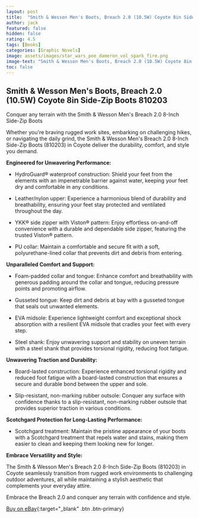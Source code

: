 ```yaml
---
layout: post
title:  "Smith & Wesson Men's Boots, Breach 2.0 (10.5W) Coyote 8in Side-Zip Boots"
author: jack
featured: false
hidden: false
rating: 4.5
tags: [Books]
categories: [Graphic Novels]
image: assets/images/star_wars_poe_dameron_vol_spark_fire.png
image-text: "Smith & Wesson Men's Boots, Breach 2.0 (10.5W) Coyote 8in Side-Zip Bootse"
toc: false
---
```


## Smith & Wesson Men's Boots, Breach 2.0 (10.5W) Coyote 8in Side-Zip Boots 810203

Conquer any terrain with the Smith & Wesson Men's Breach 2.0 8-Inch Side-Zip Boots

Whether you're braving rugged work sites, embarking on challenging hikes, or navigating the daily grind, the Smith & Wesson Men's Breach 2.0 8-Inch Side-Zip Boots (810203) in Coyote deliver the durability, comfort, and style you demand.

__Engineered for Unwavering Performance:__

* HydroGuard® waterproof construction: Shield your feet from the elements with an impenetrable barrier against water, keeping your feet dry and comfortable in any conditions.

* Leather/nylon upper: Experience a harmonious blend of durability and breathability, ensuring your feet stay protected and ventilated throughout the day.

* YKK® side zipper with Viston® pattern: Enjoy effortless on-and-off convenience with a durable and dependable side zipper, featuring the trusted Viston® pattern.

* PU collar: Maintain a comfortable and secure fit with a soft, polyurethane-lined collar that prevents dirt and debris from entering.

__Unparalleled Comfort and Support:__

* Foam-padded collar and tongue: Enhance comfort and breathability with generous padding around the collar and tongue, reducing pressure points and promoting airflow.

* Gusseted tongue: Keep dirt and debris at bay with a gusseted tongue that seals out unwanted elements.

* EVA midsole: Experience lightweight comfort and exceptional shock absorption with a resilient EVA midsole that cradles your feet with every step.

* Steel shank: Enjoy unwavering support and stability on uneven terrain with a steel shank that provides torsional rigidity, reducing foot fatigue.

__Unwavering Traction and Durability:__

* Board-lasted construction: Experience enhanced torsional rigidity and reduced foot fatigue with a board-lasted construction that ensures a secure and durable bond between the upper and sole.

* Slip-resistant, non-marking rubber outsole: Conquer any surface with confidence thanks to a slip-resistant, non-marking rubber outsole that provides superior traction in various conditions.

__Scotchgard Protection for Long-Lasting Performance:__

* Scotchgard treatment: Maintain the pristine appearance of your boots with a Scotchgard treatment that repels water and stains, making them easier to clean and keeping them looking new for longer.

__Embrace Versatility and Style:__

The Smith & Wesson Men's Breach 2.0 8-Inch Side-Zip Boots (810203) in Coyote seamlessly transition from rugged work environments to challenging outdoor adventures, all while maintaining a stylish aesthetic that complements your everyday attire.

Embrace the Breach 2.0 and conquer any terrain with confidence and style.

[Buy on eBay](https://ebay.us/HlHptm){:target="_blank" .btn .btn-primary}

